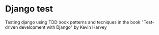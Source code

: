 # Django test

Testing django using TDD book patterns
and tecniques in the book
"Test-driven development with Django" by Kevin Harvey
